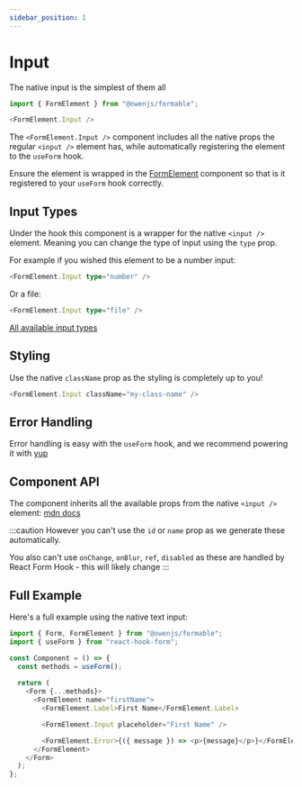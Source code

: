 ```yaml
---
sidebar_position: 1
---
```


# Input

The native input is the simplest of them all

```typescript jsx
import { FormElement } from "@owenjs/formable";

<FormElement.Input />
```

The `<FormElement.Input />` component includes all the native props the regular `<input />` element has, while automatically registering the element to the `useForm` hook.

Ensure the element is wrapped in the [FormElement](/form-elements/) component so that is it registered to your `useForm` hook correctly.

## Input Types

Under the hook this component is a wrapper for the native `<input />` element. Meaning you can change the type of input using the `type` prop.

For example if you wished this element to be a number input:

```typescript jsx
<FormElement.Input type="number" />
```

Or a file:

```typescript jsx
<FormElement.Input type="file" />
```

[All available input types](https://developer.mozilla.org/en-US/docs/Web/HTML/Element/input#input_types)

## Styling

Use the native `className` prop as the styling is completely up to you!

```typescript jsx
<FormElement.Input className="my-class-name" />
```

## Error Handling

Error handling is easy with the `useForm` hook, and we recommend powering it with [yup](/docs/error-handling)

## Component API

The component inherits all the available props from the native `<input />` element: [mdn docs](https://developer.mozilla.org/en-US/docs/Web/HTML/Element/input)

:::caution
However you can't use the `id` or `name` prop as we generate these automatically.

You also can't use `onChange`, `onBlur`, `ref`, `disabled` as these are handled by React Form Hook - this will likely change
:::

## Full Example

Here's a full example using the native text input:

```typescript jsx
import { Form, FormElement } from "@owenjs/formable";
import { useForm } from "react-hook-form";

const Component = () => {
  const methods = useForm();
  
  return (
    <Form {...methods}>
      <FormElement name="firstName">
        <FormElement.Label>First Name</FormElement.Label>

        <FormElement.Input placeholder="First Name" />

        <FormElement.Error>{({ message }) => <p>{message}</p>}</FormElement.Error>
      </FormElement>
    </Form>
  );
};
```
